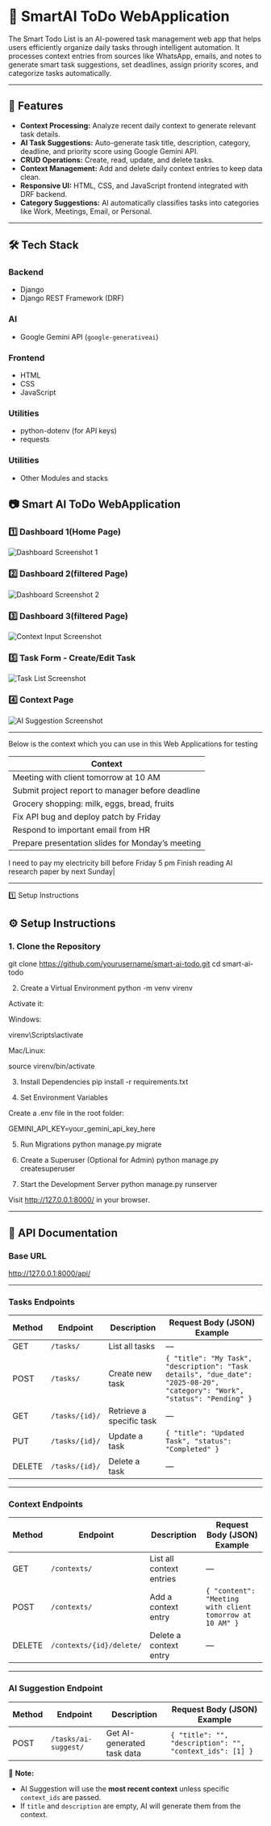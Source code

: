 # 📝 SmartAI ToDo WebApplication

The Smart Todo List is an AI-powered task management web app that helps users efficiently organize daily tasks through intelligent automation. 
It processes context entries from sources like WhatsApp, emails, and notes to generate smart task suggestions, set deadlines, assign priority scores, and categorize tasks automatically.

---

## 🚀 Features
- **Context Processing:** Analyze recent daily context to generate relevant task details.
- **AI Task Suggestions:** Auto-generate task title, description, category, deadline, and priority score using Google Gemini API.
- **CRUD Operations:** Create, read, update, and delete tasks.
- **Context Management:** Add and delete daily context entries to keep data clean.
- **Responsive UI:** HTML, CSS, and JavaScript frontend integrated with DRF backend.
- **Category Suggestions:** AI automatically classifies tasks into categories like Work, Meetings, Email, or Personal.

---

## 🛠 Tech Stack

### **Backend**
- Django
- Django REST Framework (DRF)

### **AI**
- Google Gemini API (`google-generativeai`)

### **Frontend**
- HTML
- CSS
- JavaScript

### **Utilities**
- python-dotenv (for API keys)
- requests

### **Utilities**
- Other Modules and stacks

## 📷 Smart AI ToDo WebApplication

### 1️⃣ Dashboard 1(Home Page)
![Dashboard Screenshot 1](https://github.com/Vishlu/Smart_todo/blob/7ad95f3b1b06c414d755d76c2c699c4fe4e2751e/Screenshot%20(70).png)

### 2️⃣ Dashboard 2(filtered Page)
![Dashboard Screenshot 2](https://github.com/Vishlu/Smart_todo/blob/7ad95f3b1b06c414d755d76c2c699c4fe4e2751e/Screenshot%20(71).png)

### 3️⃣ Dashboard 3(filtered Page)
![Context Input Screenshot](https://github.com/Vishlu/Smart_todo/blob/7ad95f3b1b06c414d755d76c2c699c4fe4e2751e/Screenshot%20(72).png)

### 5️⃣ Task Form - Create/Edit Task
![Task List Screenshot](https://github.com/Vishlu/Smart_todo/blob/7ad95f3b1b06c414d755d76c2c699c4fe4e2751e/Screenshot%20(69).png)

### 4️⃣ Context Page
![AI Suggestion Screenshot](https://github.com/Vishlu/Smart_todo/blob/7ad95f3b1b06c414d755d76c2c699c4fe4e2751e/Screenshot%20(73).png)

---
Below is the context which you can use in this Web Applications for testing

| Context                                          |
| ------------------------------------------------ |
| Meeting with client tomorrow at 10 AM            |
| Submit project report to manager before deadline |
| Grocery shopping: milk, eggs, bread, fruits      |
| Fix API bug and deploy patch by Friday           |
| Respond to important email from HR               |
| Prepare presentation slides for Monday’s meeting |
I need to pay my electricity bill before Friday 5 pm
Finish reading AI research paper by next Sunday|


---

1️⃣ Setup Instructions
## ⚙️ Setup Instructions

### 1. Clone the Repository

git clone https://github.com/yourusername/smart-ai-todo.git
cd smart-ai-todo

2. Create a Virtual Environment
python -m venv virenv


Activate it:

Windows:

virenv\Scripts\activate


Mac/Linux:

source virenv/bin/activate

3. Install Dependencies
pip install -r requirements.txt

4. Set Environment Variables

Create a .env file in the root folder:

GEMINI_API_KEY=your_gemini_api_key_here

5. Run Migrations
python manage.py migrate

6. Create a Superuser (Optional for Admin)
python manage.py createsuperuser

7. Start the Development Server
python manage.py runserver


Visit http://127.0.0.1:8000/ in your browser.


---



## 📌 API Documentation

### Base URL


http://127.0.0.1:8000/api/


---

### **Tasks Endpoints**

| Method | Endpoint                     | Description                | Request Body (JSON) Example |
|--------|------------------------------|----------------------------|-----------------------------|
| GET    | `/tasks/`                     | List all tasks             | — |
| POST   | `/tasks/`                     | Create new task            | `{ "title": "My Task", "description": "Task details", "due_date": "2025-08-20", "category": "Work", "status": "Pending" }` |
| GET    | `/tasks/{id}/`                | Retrieve a specific task   | — |
| PUT    | `/tasks/{id}/`                | Update a task              | `{ "title": "Updated Task", "status": "Completed" }` |
| DELETE | `/tasks/{id}/`                | Delete a task              | — |

---

### **Context Endpoints**

| Method | Endpoint                     | Description                | Request Body (JSON) Example |
|--------|------------------------------|----------------------------|-----------------------------|
| GET    | `/contexts/`                  | List all context entries   | — |
| POST   | `/contexts/`                  | Add a context entry        | `{ "content": "Meeting with client tomorrow at 10 AM" }` |
| DELETE | `/contexts/{id}/delete/`      | Delete a context entry     | — |

---

### **AI Suggestion Endpoint**

| Method | Endpoint                     | Description                | Request Body (JSON) Example |
|--------|------------------------------|----------------------------|-----------------------------|
| POST   | `/tasks/ai-suggest/`          | Get AI-generated task data | `{ "title": "", "description": "", "context_ids": [1] }` |

📌 **Note:**  
- AI Suggestion will use the **most recent context** unless specific `context_ids` are passed.  
- If `title` and `description` are empty, AI will generate them from the context.
